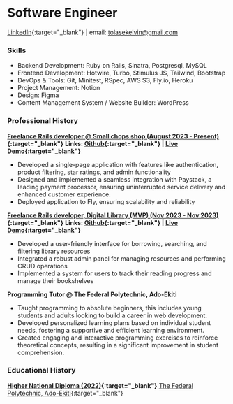# Software Engineer
[LinkedIn](https://www.linkedin.com/in/tolase-adegbite/){:target="_blank"} | email: tolasekelvin@gmail.com

### Skills
- Backend Development: Ruby on Rails, Sinatra, Postgresql, MySQL
- Frontend Development: Hotwire, Turbo, Stimulus JS, Tailwind, Bootstrap
- DevOps & Tools: Git, Minitest, RSpec, AWS S3, Fly.io, Heroku
- Project Management: Notion
- Design: Figma
- Content Management System / Website Builder: WordPress

### Professional History
**[Freelance Rails developer @ Small chops shop (August 2023 - Present)](https://small-chops-shop.fly.dev/){:target="_blank"}**
**Links: [Github](https://github.com/tolaseadegbite/small_chops_shop){:target="_blank"} | [Live Demo](https://small-chops-shop.fly.dev/){:target="_blank"}**
- Developed a single-page application with features like authentication, product filtering, star ratings, and admin functionality
- Designed and implemented a seamless integration with Paystack, a leading payment processor, ensuring uninterrupted service delivery and enhanced  customer experience.
- Deployed application to Fly, ensuring scalability and reliability

**[Freelance Rails developer, Digital Library (MVP) (Nov 2023 - Nov 2023)](https://digital-library.fly.dev/){:target="_blank"}**
**Links: [Github](https://github.com/tolaseadegbite/DigitalLibrary){:target="_blank"} | [Live Demo](https://digital-library.fly.dev/){:target="_blank"}**
- Developed a user-friendly interface for borrowing, searching, and filtering library resources
- Integrated a robust admin panel for managing resources and performing CRUD operations
- Implemented a system for users to track their reading progress and manage their bookshelves

**Programming Tutor @ The Federal Polytechnic, Ado-Ekiti**
- Taught programming to absolute beginners, this includes young students and adults looking to build a career in web development.
- Developed personalized learning plans based on individual student needs, fostering a supportive and efficient learning environment.
- Created engaging and interactive programming exercises to reinforce theoretical concepts, resulting in a significant improvement in student comprehension.

### Educational History
**[Higher National Diploma (2022)](https://fedpolyado.edu.ng/){:target="_blank"}**
[The Federal Polytechnic, Ado-Ekiti](https://fedpolyado.edu.ng/){:target="_blank"}
